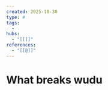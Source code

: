 ```yaml
---
created: 2025-10-30
type: #
tags:
  - 
hubs:
  - "[[]]"
references:
  - "[[@]]"
---
```


# What breaks wudu

